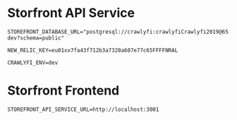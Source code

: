 # Storfront API Service
```
STOREFRONT_DATABASE_URL="postgresql://crawlyfi:crawlyfiCrawlyfi2019@65.108.139.105:30512/storefront-dev?schema=public" 

NEW_RELIC_KEY=eu01xx7fa43f712b3a7328a607e77c65FFFFNRAL 

CRAWLYFI_ENV=dev

```

# Storfront Frontend
``` .env
STOREFRONT_API_SERVICE_URL=http://localhost:3001

```